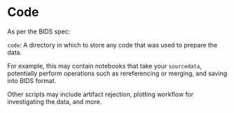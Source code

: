 # Code

As per the BIDS spec:

`code`: A directory in which to store any code that was used to prepare the data.

For example, this may contain notebooks that take your `sourcedata`, potentially perform operations such as rereferencing or merging, and saving into BIDS format.

Other scripts may include artifact rejection, plotting workflow for investigating the data, and more.

